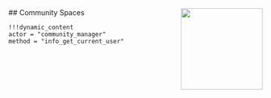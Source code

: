 <img style="float: right;width: 162px;" src="/community/logo.svg">
## Community Spaces

```
!!!dynamic_content
actor = "community_manager"
method = "info_get_current_user"
```
